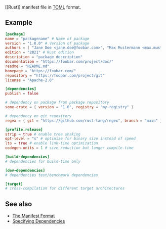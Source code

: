 [[Rust]] manifest file in [TOML](https://en.wikipedia.org/wiki/TOML) format.

## Example

```toml
[package]
name = "packagename" # Name of package
version = "1.0.0" # Version of package
authors = [ "Jane Doe <jane.doe@foobar.com>", "Max Mustermann <max.mustermann@foobar.com>" ]
edition = "2021" # Rust edition
description = "package description"
documentation = "https://foobar.com/project/doc/"
readme = "README.md"
homepage = "https://foobar.com/"
repository = "https://foobar.com/project/git"
license = "Apache-2.0"

[dependencies]
publish = false

# dependency on package from package repository
some-crate = { version = "1.0", registry = "my-registry" }

# dependency on git repository
regex = { git = "https://github.com/rust-lang/regex", branch = "main" }

[profile.release]
strip = true # enable tree shaking
opt-level = "s" # optimize for binary size instead of speed
lto = true # enable link-time optimization
codegen-units = 1 # size reduction but longer compile-time

[build-dependencies]
# dependencies for build-time only

[dev-dependencies]
# dependencies test/benchmark dependencies

[target]
# cross-compilation for different target architectures
```

## See also

- [The Manifest Format](https://doc.rust-lang.org/cargo/reference/manifest.html)
- [Specifying Dependencies](https://doc.rust-lang.org/cargo/reference/specifying-dependencies.html)